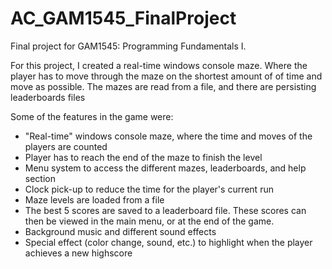 # AC_GAM1545_FinalProject

Final project for GAM1545: Programming Fundamentals I.

For this project, I created a real-time windows console maze. Where the player has to move through the maze on the shortest amount of of time and move as possible. The mazes are read from a file, and there are persisting leaderboards files 

Some of the features in the game were:
* "Real-time" windows console maze, where the time and moves of the players are counted
* Player has to reach the end of the maze to finish the level
* Menu system to access the different mazes, leaderboards, and help section
* Clock pick-up to reduce the time for the player's current run
* Maze levels are loaded from a file
* The best 5 scores are saved to a leaderboard file. These scores can then be viewed in the main menu, or at the end of the game.
* Background music and different sound effects
* Special effect (color change, sound, etc.) to highlight when the player achieves a new highscore
